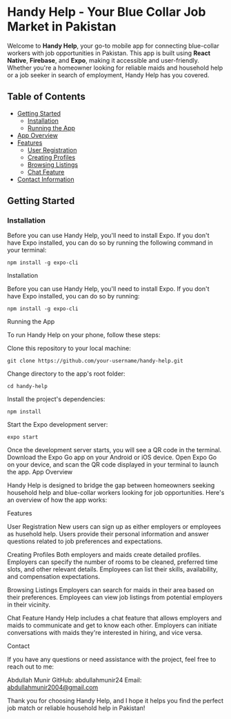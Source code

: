 # Handy Help - Your Blue Collar Job Market in Pakistan

Welcome to **Handy Help**, your go-to mobile app for connecting blue-collar workers with job opportunities in Pakistan. This app is built using **React Native**, **Firebase**, and **Expo**, making it accessible and user-friendly. Whether you're a homeowner looking for reliable maids and household help or a job seeker in search of employment, Handy Help has you covered.

## Table of Contents

- [Getting Started](#getting-started)
  - [Installation](#installation)
  - [Running the App](#running-the-app)
- [App Overview](#app-overview)
- [Features](#features)
  - [User Registration](#user-registration)
  - [Creating Profiles](#creating-profiles)
  - [Browsing Listings](#browsing-listings)
  - [Chat Feature](#chat-feature)
- [Contact Information](#contact-information)

## Getting Started

### Installation

Before you can use Handy Help, you'll need to install Expo. If you don't have Expo installed, you can do so by running the following command in your terminal:

```
npm install -g expo-cli
```


Installation

Before you can use Handy Help, you'll need to install Expo. If you don't have Expo installed, you can do so by running:

```
npm install -g expo-cli
```

Running the App

To run Handy Help on your phone, follow these steps:

Clone this repository to your local machine:

```
git clone https://github.com/your-username/handy-help.git
```

Change directory to the app's root folder:
```
cd handy-help
```
Install the project's dependencies:
```
npm install
```
Start the Expo development server:
```
expo start
```
Once the development server starts, you will see a QR code in the terminal.
Download the Expo Go app on your Android or iOS device.
Open Expo Go on your device, and scan the QR code displayed in your terminal to launch the app.
App Overview

Handy Help is designed to bridge the gap between homeowners seeking household help and blue-collar workers looking for job opportunities. Here's an overview of how the app works:

Features

User Registration
New users can sign up as either employers or employees as husehold help.
Users provide their personal information and answer questions related to job preferences and expectations.

Creating Profiles
Both employers and maids create detailed profiles.
Employers can specify the number of rooms to be cleaned, preferred time slots, and other relevant details.
Employees can list their skills, availability, and compensation expectations.

Browsing Listings
Employers can search for maids in their area based on their preferences.
Employees can view job listings from potential employers in their vicinity.

Chat Feature
Handy Help includes a chat feature that allows employers and maids to communicate and get to know each other.
Employers can initiate conversations with maids they're interested in hiring, and vice versa.


Contact

If you have any questions or need assistance with the project, feel free to reach out to me:

Abdullah Munir
GitHub: abdullahmunir24
Email: abdullahmunir2004@gmail.com

Thank you for choosing Handy Help, and I hope it helps you find the perfect job match or reliable household help in Pakistan!

